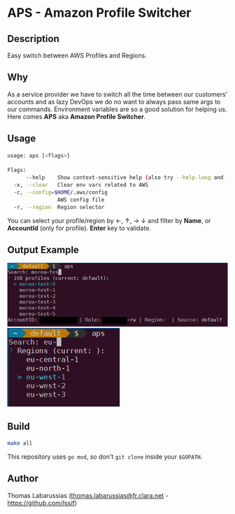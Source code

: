 # APS - Amazon Profile Switcher

## Description

Easy switch between AWS Profiles and Regions.

## Why

As a service provider we have to switch all the time between our customers' accounts and as lazy DevOps we do no want to always pass same args to our commands. Environment variables are so a good solution for helping us. Here comes **APS** aka **Amazon Profile Switcher**.

## Usage

```bash
usage: aps [<flags>]

Flags:
      --help    Show context-sensitive help (also try --help-long and --help-man).
  -x, --clear   Clear env vars related to AWS
  -c, --config=$HOME/.aws/config
                AWS config file
  -r, --region  Region selector
```

You can select your profile/region by &larr;, &uarr;, &rarr; &darr; and filter by **Name**, or **AccountId** (only for profile). **Enter** key to validate. 

## Output Example

![screenshot1](./img/screenshot1.png)
![screenshot2](./img/screenshot2.png)


## Build

```bash
make all
```
This repository uses `go mod`, so don't `git clone` inside your `$GOPATH`.

## Author

Thomas Labarussias (thomas.labarussias@fr.clara.net - https://github.com/Issif)
